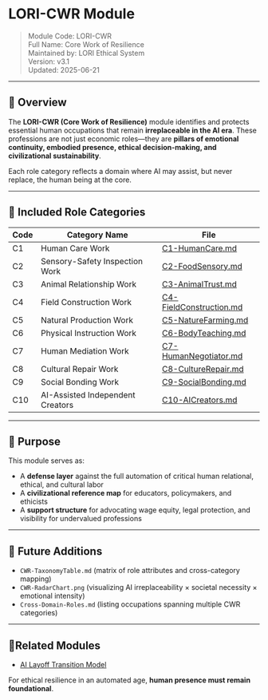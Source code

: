 # LORI-CWR Module  
> Module Code: LORI-CWR  
> Full Name: Core Work of Resilience  
> Maintained by: LORI Ethical System  
> Version: v3.1  
> Updated: 2025-06-21

---

## 🧭 Overview

The **LORI-CWR (Core Work of Resilience)** module identifies and protects essential human occupations that remain **irreplaceable in the AI era**. These professions are not just economic roles—they are **pillars of emotional continuity, embodied presence, ethical decision-making, and civilizational sustainability**.

Each role category reflects a domain where AI may assist, but never replace, the human being at the core.

---

## 📂 Included Role Categories

| Code | Category Name                    | File |
|------|----------------------------------|------|
| C1   | Human Care Work                  | [C1-HumanCare.md](roles/C1-HumanCare.md) |
| C2   | Sensory-Safety Inspection Work   | [C2-FoodSensory.md](roles/C2-FoodSensory.md) |
| C3   | Animal Relationship Work         | [C3-AnimalTrust.md](roles/C3-AnimalTrust.md) |
| C4   | Field Construction Work          | [C4-FieldConstruction.md](roles/C4-FieldConstruction.md) |
| C5   | Natural Production Work          | [C5-NatureFarming.md](roles/C5-NatureFarming.md) |
| C6   | Physical Instruction Work        | [C6-BodyTeaching.md](roles/C6-BodyTeaching.md) |
| C7   | Human Mediation Work             | [C7-HumanNegotiator.md](roles/C7-HumanNegotiator.md) |
| C8   | Cultural Repair Work             | [C8-CultureRepair.md](roles/C8-CultureRepair.md) |
| C9   | Social Bonding Work              | [C9-SocialBonding.md](roles/C9-SocialBonding.md) |
| C10  | AI-Assisted Independent Creators | [C10-AICreators.md](roles/C10-AI-Assisted.md) |

---

## 🧠 Purpose

This module serves as:

- A **defense layer** against the full automation of critical human relational, ethical, and cultural labor  
- A **civilizational reference map** for educators, policymakers, and ethicists  
- A **support structure** for advocating wage equity, legal protection, and visibility for undervalued professions

---

## 🔄 Future Additions

- `CWR-TaxonomyTable.md` (matrix of role attributes and cross-category mapping)  
- `CWR-RadarChart.png` (visualizing AI irreplaceability × societal necessity × emotional intensity)  
- `Cross-Domain-Roles.md` (listing occupations spanning multiple CWR categories)

---
## 🔄Related Modules


- [AI Layoff Transition Model](../../reports/AI_Layoff_Transition_Model.md)
  

For ethical resilience in an automated age, **human presence must remain foundational**.

